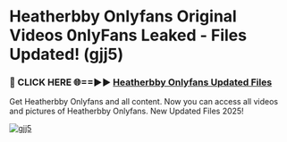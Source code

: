 # Heatherbby Onlyfans Original Videos 0nlyFans Leaked - Files Updated! (gjj5)

<h3>🔴 CLICK HERE 🌐==►► <a href="https://tinyurl.com/2m67pmp6" rel="nofollow">Heatherbby Onlyfans Updated Files</a></h3>

Get Heatherbby Onlyfans and all content. Now you can access all videos and pictures of Heatherbby Onlyfans. New Updated Files 2025!

[![gjj5](https://i.imgur.com/H4QAA4z.gif)](https://tinyurl.com/2m67pmp6)